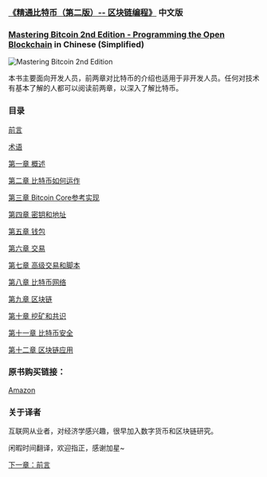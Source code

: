 ### [《精通比特币（第二版）-- 区块链编程》](https://bitcoinbook.info/) 中文版
### [Mastering Bitcoin 2nd Edition - Programming the Open Blockchain]( https://bitcoinbook.info/ ) in Chinese (Simplified)

![Mastering Bitcoin 2nd Edition](images/cover.png)

本书主要面向开发人员，前两章对比特币的介绍也适用于非开发人员。任何对技术有基本了解的人都可以阅读前两章，以深入了解比特币。

### 目录

[前言](前言.asciidoc)

[术语](术语.asciidoc)

[第一章 概述](第一章.asciidoc)

[第二章 比特币如何运作](第二章.asciidoc)

[第三章 Bitcoin Core参考实现](第三章.asciidoc)

[第四章 密钥和地址](第四章.asciidoc)

[第五章 钱包](第五章.asciidoc)

[第六章 交易](第六章.asciidoc)

[第七章 高级交易和脚本](第七章.asciidoc)

[第八章 比特币网络](第八章.asciidoc)

[第九章 区块链](第九章.asciidoc)

[第十章 挖矿和共识](第十章.asciidoc)

[第十一章 比特币安全](第十一章.asciidoc)

[第十二章 区块链应用](第十二章.asciidoc)

### 原书购买链接：
[Amazon](https://www.amazon.com/Mastering-Bitcoin-Programming-Open-Blockchain/dp/1491954388)

### 关于译者
互联网从业者，对经济学感兴趣，很早加入数字货币和区块链研究。

闲暇时间翻译，欢迎指正，感谢加星~

[下一章：前言](前言.asciidoc)
